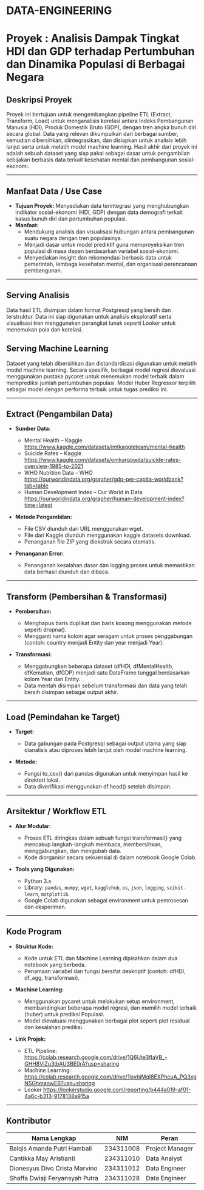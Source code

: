 # DATA-ENGINEERING  
# Proyek : Analisis Dampak Tingkat HDI dan GDP terhadap Pertumbuhan dan Dinamika Populasi di Berbagai Negara

## Deskripsi Proyek  
Proyek ini bertujuan untuk mengembangkan pipeline ETL (Extract, Transform, Load) untuk menganalisis korelasi antara Indeks Pembangunan Manusia (HDI), Produk Domestik Bruto (GDP), dengan tren angka bunuh diri secara global. Data yang relevan dikumpulkan dari berbagai sumber, kemudian dibersihkan, diintegrasikan, dan disiapkan untuk analisis lebih lanjut serta untuk melatih model machine learning. Hasil akhir dari proyek ini adalah sebuah dataset yang siap pakai sebagai dasar untuk pengambilan kebijakan berbasis data terkait kesehatan mental dan pembangunan sosial-ekonomi.

---

## Manfaat Data / Use Case  
- **Tujuan Proyek:** Menyediakan data terintegrasi yang menghubungkan indikator sosial-ekonomi (HDI, GDP) dengan data demografi terkait kasus bunuh diri dan pertumbuhan populasi.  
- **Manfaat:**  
  - Mendukung analisis dan visualisasi hubungan antara pembangunan suatu negara dengan tren populasinya.  
  - Menjadi dasar untuk model prediktif guna memproyeksikan tren populasi di masa depan berdasarkan variabel sosial-ekonomi.  
  - Menyediakan insight dan rekomendasi berbasis data untuk pemerintah, lembaga kesehatan mental, dan organisasi perencanaan pembangunan.

---

## Serving Analisis  
Data hasil ETL disimpan dalam format Postgresql yang bersih dan terstruktur. Data ini siap digunakan untuk analisis eksploratif serta visualisasi tren menggunakan perangkat lunak seperti Looker untuk menemukan pola dan korelasi.

## Serving Machine Learning  
Dataset yang telah dibersihkan dan distandardisasi digunakan untuk melatih model machine learning. Secara spesifik, berbagai model regresi dievaluasi menggunakan pustaka pycaret untuk menemukan model terbaik dalam memprediksi jumlah pertumbuhan populasi. Model Huber Regressor terpilih sebagai model dengan performa terbaik untuk tugas prediksi ini.

---

## Extract (Pengambilan Data) 
- **Sumber Data:**  
  - Mental Health – Kaggle  
    https://www.kaggle.com/datasets/imtkaggleteam/mental-health  
  - Suicide Rates – Kaggle  
    https://www.kaggle.com/datasets/omkargowda/suicide-rates-overview-1985-to-2021  
  - WHO Nutrition Data – WHO  
    https://ourworldindata.org/grapher/gdp-per-capita-worldbank?tab=table
  - Human Development Index – Our World in Data  
    https://ourworldindata.org/grapher/human-development-index?time=latest

- **Metode Pengambilan:**  
  - File CSV diunduh dari URL menggunakan wget.  
  - File dari Kaggle diunduh menggunakan kaggle datasets download.  
  - Penanganan file ZIP yang diekstrak secara otomatis.  

- **Penanganan Error:**  
  - Penanganan kesalahan dasar dan logging proses untuk memastikan data berhasil diunduh dan dibaca.

---

## Transform (Pembersihan & Transformasi)   
- **Pembersihan:**  
  - Menghapus baris duplikat dan baris kosong menggunakan metode seperti dropna().  
  - Mengganti nama kolom agar seragam untuk proses penggabungan (contoh: country menjadi Entity dan year menjadi Year).

- **Transformasi:**  
  - Menggabungkan beberapa dataset (dfHDI, dfMentalHealth, dfKematian, dfGDP) menjadi satu DataFrame tunggal berdasarkan kolom Year dan Entity.  
  - Data mentah disimpan sebelum transformasi dan data yang telah bersih disimpan sebagai output akhir.

---

## Load (Pemindahan ke Target) 
- **Target:**  
  - Data gabungan pada Postgresql sebagai output utama yang siap dianalisis atau diproses lebih lanjut oleh model machine learning.

- **Metode:**  
  - Fungsi to_csv() dari pandas digunakan untuk menyimpan hasil ke direktori lokal.  
  - Data diverifikasi menggunakan df.head() setelah disimpan.  

---

## Arsitektur / Workflow ETL  
- **Alur Modular:**  
  - Proses ETL diringkas dalam sebuah fungsi transformasi() yang mencakup langkah-langkah membaca, membersihkan, menggabungkan, dan mengubah data.
  -  Kode diorganisir secara sekuensial di dalam notebook Google Colab.

- **Tools yang Digunakan:**  
  - Python 3.x  
  - Library: `pandas`, `numpy`, `wget`, `kagglehub`, `os`, `json`, `logging`, `scikit-learn`, `matplotlib`.
  - Google Colab digunakan sebagai environment untuk pemrosesan dan eksperimen.

---

## Kode Program  
- **Struktur Kode:**  
  - Kode untuk ETL dan Machine Learning dipisahkan dalam dua notebook yang berbeda.
  - Penamaan variabel dan fungsi bersifat deskriptif (contoh: dfHDI, df_agg, transformasi).
    
- **Machine Learning:**  
  - Menggunakan pycaret untuk melakukan setup environment, membandingkan beberapa model regresi, dan memilih model terbaik (huber) untuk prediksi Populasi.  
  - Model dievaluasi menggunakan berbagai plot seperti plot residual dan kesalahan prediksi.  

- **Link Projek:**  
  - ETL Pipeline:  
    https://colab.research.google.com/drive/1Q6Ute3fIaVB_-GHH8ViZu3tbAU3BE0rA?usp=sharing
  - Machine Learning:  
    https://colab.research.google.com/drive/1jsvbjMqI8EXPhcuA_PQ3xgNSGhmaowEB?usp=sharing
  - Looker
    https://lookerstudio.google.com/reporting/b444a019-af01-4a6c-b313-9178138a915a

---

## Kontributor

| Nama Lengkap                        | NIM         | Peran                |
|------------------------------------|-------------|----------------------|
| Balqis Amanda Putri Hambali        | 234311008   | Project Manager      |
| Cantikka May Aristianti            | 234311010   | Data Analyst         |
| Dionesyus Divo Crista Marvino      | 234311012   | Data Engineer        |
| Shaffa Dwiaji Feryansyah Putra     | 234311028   | Data Engineer        |
